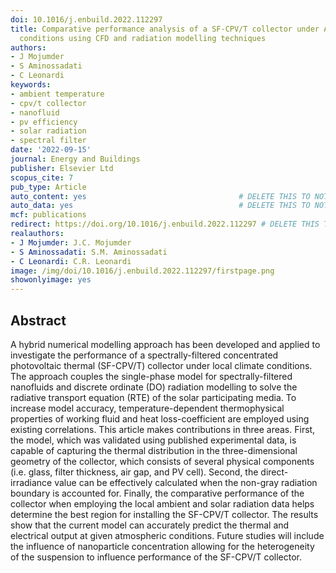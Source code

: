```yaml
---
doi: 10.1016/j.enbuild.2022.112297
title: Comparative performance analysis of a SF-CPV/T collector under Australian climatic
  conditions using CFD and radiation modelling techniques
authors:
- J Mojumder
- S Aminossadati
- C Leonardi
keywords:
- ambient temperature
- cpv/t collector
- nanofluid
- pv efficiency
- solar radiation
- spectral filter
date: '2022-09-15'
journal: Energy and Buildings
publisher: Elsevier Ltd
scopus_cite: 7
pub_type: Article
auto_content: yes                                  # DELETE THIS TO NOT AUTO GENERATE CONTENT
auto_data: yes                                     # DELETE THIS TO NOT AUTO GENERATE METADATA
mcf: publications
redirect: https://doi.org/10.1016/j.enbuild.2022.112297 # DELETE THIS TO NOT REDIRECT
realauthors:
- J Mojumder: J.C. Mojumder
- S Aminossadati: S.M. Aminossadati
- C Leonardi: C.R. Leonardi
image: /img/doi/10.1016/j.enbuild.2022.112297/firstpage.png
showonlyimage: yes
---
```



## Abstract
A hybrid numerical modelling approach has been developed and applied to investigate the performance of a spectrally-filtered concentrated photovoltaic thermal (SF-CPV/T) collector under local climate conditions. The approach couples the single-phase model for spectrally-filtered nanofluids and discrete ordinate (DO) radiation modelling to solve the radiative transport equation (RTE) of the solar participating media. To increase model accuracy, temperature-dependent thermophysical properties of working fluid and heat loss-coefficient are employed using existing correlations. This article makes contributions in three areas. First, the model, which was validated using published experimental data, is capable of capturing the thermal distribution in the three-dimensional geometry of the collector, which consists of several physical components (i.e. glass, filter thickness, air gap, and PV cell). Second, the direct-irradiance value can be effectively calculated when the non-gray radiation boundary is accounted for. Finally, the comparative performance of the collector when employing the local ambient and solar radiation data helps determine the best region for installing the SF-CPV/T collector. The results show that the current model can accurately predict the thermal and electrical output at given atmospheric conditions. Future studies will include the influence of nanoparticle concentration allowing for the heterogeneity of the suspension to influence performance of the SF-CPV/T collector.

